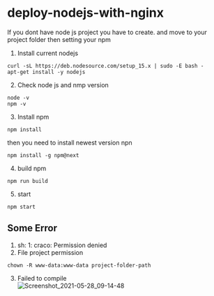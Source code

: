 # deploy-nodejs-with-nginx

If you dont have node js project you have to create. and move to your project folder then setting your npm

1. Install current nodejs
```
curl -sL https://deb.nodesource.com/setup_15.x | sudo -E bash -
apt-get install -y nodejs
```
2. Check node js and nmp version
```
node -v
npm -v
```
3. Install npm
```
npm install
```
then you need to install newest version npn
```
npm install -g npm@next
```
4. build npm
```
npm run build
```
5. start
```
npm start
```


## Some Error
1. sh: 1: craco: Permission denied  
2. File project permission
```
chown -R www-data:www-data project-folder-path
```
3. Failed to compile  
![Screenshot_2021-05-28_09-14-48](https://user-images.githubusercontent.com/55046884/119919675-22cfad00-bf95-11eb-93f9-6386154a5fa4.png)
```

```
